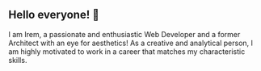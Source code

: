 ## Hello everyone! 👋

I am Irem, a passionate and enthusiastic Web Developer and a former Architect with an eye for aesthetics!
As a creative and analytical person, I am highly motivated to work in a career that matches my characteristic skills.



<!--
**iremgeldry/iremgeldry** is a ✨ _special_ ✨ repository because its `README.md` (this file) appears on your GitHub profile.

Here are some ideas to get you started:

- 🔭 I’m currently working on ...
- 🌱 I’m currently learning ...
- 👯 I’m looking to collaborate on ...
- 🤔 I’m looking for help with ...
- 💬 Ask me about ...
- 📫 How to reach me: ...
- 😄 Pronouns: ...
- ⚡ Fun fact: ...
-->

